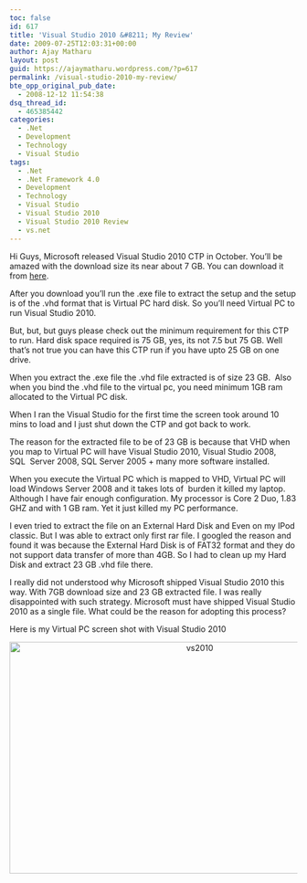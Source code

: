 ```yaml
---
toc: false
id: 617
title: 'Visual Studio 2010 &#8211; My Review'
date: 2009-07-25T12:03:31+00:00
author: Ajay Matharu
layout: post
guid: https://ajaymatharu.wordpress.com/?p=617
permalink: /visual-studio-2010-my-review/
bte_opp_original_pub_date:
  - 2008-12-12 11:54:38
dsq_thread_id:
  - 465385442
categories:
  - .Net
  - Development
  - Technology
  - Visual Studio
tags:
  - .Net
  - .Net Framework 4.0
  - Development
  - Technology
  - Visual Studio
  - Visual Studio 2010
  - Visual Studio 2010 Review
  - vs.net
---
```

Hi Guys, Microsoft released Visual Studio 2010 CTP in October. You&#8217;ll be amazed with the download size its near about 7 GB. You can download it from <a href="https://www.microsoft.com/downloads/details.aspx?familyid=922b4655-93d0-4476-bda4-94cf5f8d4814&displaylang=en" target="_blank">here</a>.

After you download you&#8217;ll run the .exe file to extract the setup and the setup is of the .vhd format that is Virtual PC hard disk. So you&#8217;ll need Virtual PC to run Visual Studio 2010.

But, but, but guys please check out the minimum requirement for this CTP to run. Hard disk space required is 75 GB, yes, its not 7.5 but 75 GB. Well that&#8217;s not true you can have this CTP run if you have upto 25 GB on one drive.

When you extract the .exe file the .vhd file extracted is of size 23 GB.  Also when you bind the .vhd file to the virtual pc, you need minimum 1GB ram allocated to the Virtual PC disk.

When I ran the Visual Studio for the first time the screen took around 10 mins to load and I just shut down the CTP and got back to work.

The reason for the extracted file to be of 23 GB is because that VHD when you map to Virtual PC will have Visual Studio 2010, Visual Studio 2008,  SQL  Server 2008, SQL Server 2005 + many more software installed.

When you execute the Virtual PC which is mapped to VHD, Virtual PC will load Windows Server 2008 and it takes lots of  burden it killed my laptop. Although I have fair enough configuration. My processor is Core 2 Duo, 1.83 GHZ and with 1 GB ram. Yet it just killed my PC performance.

I even tried to extract the file on an External Hard Disk and Even on my IPod classic. But I was able to extract only first rar file. I googled the reason and found it was because the External Hard Disk is of FAT32 format and they do not support data transfer of more than 4GB. So I had to clean up my Hard Disk and extract 23 GB .vhd file there.

I really did not understood why Microsoft shipped Visual Studio 2010 this way. With 7GB download size and 23 GB extracted file. I was really disappointed with such strategy. Microsoft must have shipped Visual Studio 2010 as a single file. What could be the reason for adopting this process?

Here is my Virtual PC screen shot with Visual Studio 2010

<p style="text-align:center;">
  <img class="aligncenter size-full wp-image-616" title="vs2010" src="https://ajaymatharu.files.wordpress.com/2008/12/vs2010.jpg" alt="vs2010" width="650" height="406" />
</p>
